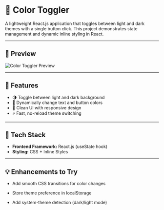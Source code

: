 # 🎨 Color Toggler

A lightweight React.js application that toggles between light and dark themes with a single button click. This project demonstrates state management and dynamic inline styling in React.

---

## 📸 Preview

![Color Toggler Preview](./screenshot.png) <!-- Replace with your screenshot path -->

---

## 🧠 Features

- 🌗 Toggle between light and dark background
- 🎨 Dynamically change text and button colors
- 🧼 Clean UI with responsive design
- ⚡ Fast, no-reload theme switching

---

## 🔧 Tech Stack

- **Frontend Framework:** React.js (useState hook)
- **Styling:** CSS + Inline Styles

---

## 💡 Enhancements to Try
- Add smooth CSS transitions for color changes

- Store theme preference in localStorage

- Add system-theme detection (dark/light mode)


